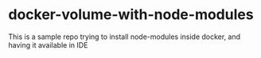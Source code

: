 # docker-volume-with-node-modules
This is a sample repo trying to install node-modules inside docker, and having it available in IDE
